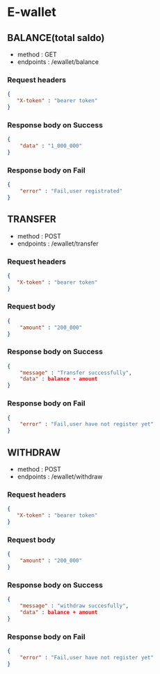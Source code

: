 # E-wallet

## BALANCE(total saldo)
- method : GET
- endpoints : /ewallet/balance

### Request headers
```json
{
   "X-token" : "bearer token"
}
```

### Response body on Success
```json
{
    "data" : "1_000_000"
}
```
### Response body on Fail
```json
{
    "error" : "Fail,user registrated"
}
```
## TRANSFER 
- method : POST
- endpoints : /ewallet/transfer


### Request headers
```json
{
   "X-token" : "bearer token"
}
```

### Request body
```json
{
    "amount" : "200_000"
}
```

### Response body on Success
```json
{
    "message" : "Transfer successfully",
    "data" : balance - amount
}
```
### Response body on Fail
```json
{
    "error" : "Fail,user have not register yet"
}

```

## WITHDRAW
- method : POST
- endpoints : /ewallet/withdraw

### Request headers
```json
{
   "X-token" : "bearer token"
}
```
### Request body
```json
{
    "amount" : "200_000"
}
```
### Response body on Success
```json
{
    "message" : "withdraw succesfully",
    "data" : balance + amount
}
```
### Response body on Fail
```json
{
    "error" : "Fail,user have not register yet"
}
```
